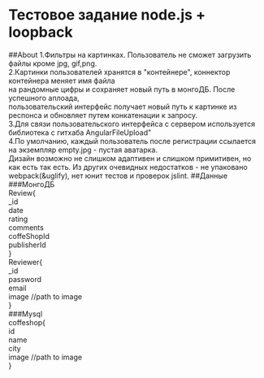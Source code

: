 # Тестовое задание node.js + loopback
##About
1.Фильтры на картинках. Пользователь не сможет загрузить файлы кроме jpg, gif,png.<br>
2.Картинки пользователей хранятся в "контейнере", коннектор контейнера меняет имя файла<br>
на рандомные цифры и сохраняет новый путь в монгоДБ. После успешного аплоада, <br>
пользовательский интерфейс получает новый путь к картинке из респонса и обновляет путем конкатенации к запросу. <br>
3.Для связи пользовательского интерфейса с сервером используется библиотека с гитхаба AngularFileUpload"<br>
4.По умолчанию, каждый пользователь после регистрации ссылается на экземпляр empty.jpg - пустая аватарка.<br>
Дизайн возможно не слишком адаптивен и слишком примитивен, но как есть так есть.
Из других очевидных недостатков - не упаковано webpack(&uglify), нет юнит тестов и проверок jslint.
##Данные
###МонгоДБ<br>
Review{<br>
	_id<br>
	date<br>
	rating<br>
	comments<br>
	coffeShopId<br>
	publisherId<br>
}<br>
Reviewer{<br>
	_id<br>
	password<br>
	email<br>
	image //path to image<br>
}<br>
###Mysql<br>
coffeshop{<br>
	id<br>
	name<br>
	city<br>
	image //path to image	<br>
}<br>
